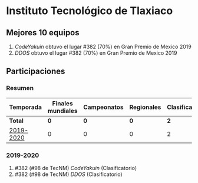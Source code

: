 # Instituto Tecnológico de Tlaxiaco

## Mejores 10 equipos

1. _CodeYakuin_ obtuvo el lugar #382 (70%) en Gran Premio de Mexico 2019
1. _DDOS_ obtuvo el lugar #382 (70%) en Gran Premio de Mexico 2019

## Participaciones

### Resumen

| Temporada | Finales mundiales | Campeonatos | Regionales | Clasificatorios | Equipos |
| --- | --- | --- | --- | --- | --- |
| **Total** | **0** | **0** | **0** | **2** | **2** |
| [2019-2020](#2019-2020) | 0 | 0 | 0 | 2 | 2 |

### 2019-2020

1. #382 (#98 de TecNM) _CodeYakuin_ (Clasificatorio)
1. #382 (#98 de TecNM) _DDOS_ (Clasificatorio)



